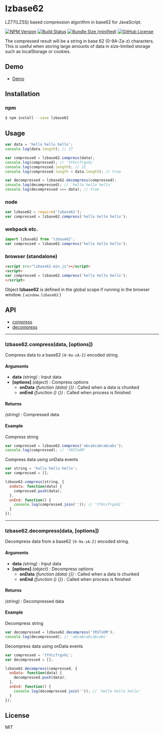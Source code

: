 lzbase62
========

LZ77(LZSS) based compression algorithm in base62 for JavaScript.

[![NPM Version](https://img.shields.io/npm/v/lzbase62.svg)](https://www.npmjs.com/package/lzbase62)
[![Build Status](https://travis-ci.org/polygonplanet/lzbase62.svg?branch=master)](https://travis-ci.org/polygonplanet/lzbase62)
[![Bundle Size (minified)](https://img.shields.io/github/size/polygonplanet/lzbase62/dist/lzbase62.min.js.svg)](https://github.com/polygonplanet/lzbase62/blob/master/dist/lzbase62.min.js)
[![GitHub License](https://img.shields.io/github/license/polygonplanet/lzbase62.svg)](https://github.com/polygonplanet/lzbase62/blob/master/LICENSE)

The compressed result will be a string in base 62 (0-9A-Za-z) characters.  
This is useful when storing large amounts of data in size-limited storage such as localStorage or cookies.

## Demo

* [Demo](http://polygonplanet.github.io/lzbase62/demo/)

## Installation

### npm

```bash
$ npm install --save lzbase62
```

## Usage

```javascript
var data = 'hello hello hello';
console.log(data.length); // 17

var compressed = lzbase62.compress(data);
console.log(compressed); // 'tYVccfrgxGL'
console.log(compressed.length); // 11
console.log(compressed.length < data.length); // true

var decompressed = lzbase62.decompress(compressed);
console.log(decompressed); // 'hello hello hello'
console.log(decompressed === data); // true
```

### node

```javascript
var lzbase62 = require('lzbase62');
var compressed = lzbase62.compress('hello hello hello');
```

### webpack etc.

```javascript
import lzbase62 from 'lzbase62';
var compressed = lzbase62.compress('hello hello hello');
```

### browser (standalone)

```html
<script src="lzbase62.min.js"></script>
<script>
var compressed = lzbase62.compress('hello hello hello');
</script>
```

Object **lzbase62** is defined in the global scope if running in the browser window. ( `window.lzbase62` )

## API

* [compress](#lzbase62compressdata-options)
* [decompress](#lzbase62decompressdata-options)

----

### lzbase62.compress(data, [options])

Compress data to a base62 `[0-9a-zA-Z]` encoded string.

#### Arguments

* **data** *(string)* : Input data
* **[options]** *(object)* : Compress options
  * **onData** *(function (data) {})* : Called when a data is chunked
  * **onEnd** *(function () {})* : Called when process is finished

#### Returns

*(string)* : Compressed data

#### Example

Compress string

```javascript
var compressed = lzbase62.compress('abcabcabcabcabc');
console.log(compressed); // 'tRSTxDM'
```

Compress data using onData events

```javascript
var string = 'hello hello hello';
var compressed = [];

lzbase62.compress(string, {
  onData: function(data) {
    compressed.push(data);
  },
  onEnd: function() {
    console.log(compressed.join('')); // 'tYVccfrgxGL'
  }
});
```

----

### lzbase62.decompress(data, [options])

Decompress data from a base62 `[0-9a-zA-Z]` encoded string.

#### Arguments

* **data** *(string)* : Input data
* **[options]** *(object)* : Decompress options
  * **onData** *(function (data) {})* : Called when a data is chunked
  * **onEnd** *(function () {})* : Called when process is finished

#### Returns

*(string)* : Decompressed data


#### Example

Decompress string

```javascript
var decompressed = lzbase62.decompress('tRSTxDM');
console.log(decompressed); // 'abcabcabcabcabc'
```

Decompress data using onData events

```javascript
var compressed = 'tYVccfrgxGL';
var decompressed = [];

lzbase62.decompress(compressed, {
  onData: function(data) {
    decompressed.push(data);
  },
  onEnd: function() {
    console.log(decompressed.join('')); // 'hello hello hello'
  }
});
```

## License

MIT
